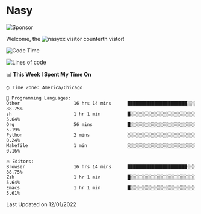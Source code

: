 # Nasy

<!--
<p align="center">
<img height="200" src="https://github-readme-stats.vercel.app/api?username=nasyxx&count_private=true&show_icons=true&theme=dracula&include_all_commits=true"/>
<img height="200" src="https://github-readme-stats.vercel.app/api/top-langs/?username=nasyxx&theme=dracula&hide=html,jupyter+notebook&count_private=true&show_icons=true"/>
</p>

  
----------------
-->

![Sponsor](https://img.shields.io/static/v1.svg?label=Sponsor&message=%E2%9D%A4&logo=GitHub&style=flat&color=pink)
 
Welcome, the ![nasyxx visitor counter](https://count.getloli.com/get/@nasyxx?theme=rule34)th vistor!
 
<!--START_SECTION:waka-->
![Code Time](http://img.shields.io/badge/Code%20Time-1%2C710%20hrs%206%20mins-blue)

![Lines of code](https://img.shields.io/badge/From%20Hello%20World%20I%27ve%20Written-5%20Million%20lines%20of%20code-blue)

📊 **This Week I Spent My Time On** 

```text
⌚︎ Time Zone: America/Chicago

💬 Programming Languages: 
Other                    16 hrs 14 mins      ██████████████████████░░░   88.75% 
sh                       1 hr 1 min          █░░░░░░░░░░░░░░░░░░░░░░░░   5.64% 
Org                      56 mins             █░░░░░░░░░░░░░░░░░░░░░░░░   5.19% 
Python                   2 mins              ░░░░░░░░░░░░░░░░░░░░░░░░░   0.24% 
Makefile                 1 min               ░░░░░░░░░░░░░░░░░░░░░░░░░   0.16%

🔥 Editors: 
Browser                  16 hrs 14 mins      ██████████████████████░░░   88.75% 
Zsh                      1 hr 1 min          █░░░░░░░░░░░░░░░░░░░░░░░░   5.64% 
Emacs                    1 hr 1 min          █░░░░░░░░░░░░░░░░░░░░░░░░   5.61%

```


 Last Updated on 12/01/2022
<!--END_SECTION:waka-->

<!-- ![visitors](https://visitor-badge.laobi.icu/badge?page_id=nasyxx.nasyxx) -->
